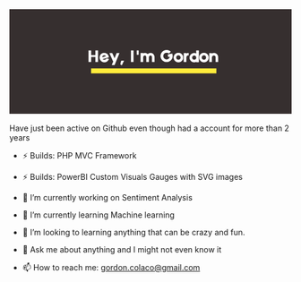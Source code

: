 <img src="https://github.com/gordoncolaco/gordoncolaco/blob/master/img/hero.png" alt="Hero image">

<!--
**gordoncolaco/gordoncolaco** is a ✨ _special_ ✨ repository because its `README.md` (this file) appears on your GitHub profile.
-->
Have just been active on Github even though had a account for more than 2 years

- ⚡ Builds: PHP MVC Framework 
- ⚡ Builds: PowerBI Custom Visuals Gauges with SVG images

- 🔭 I’m currently working on Sentiment Analysis
- 🌱 I’m currently learning Machine learning
- 🤔 I’m looking to learning anything that can be crazy and fun.
- 💬 Ask me about anything and I might not even know it
- 📫 How to reach me: gordon.colaco@gmail.com


